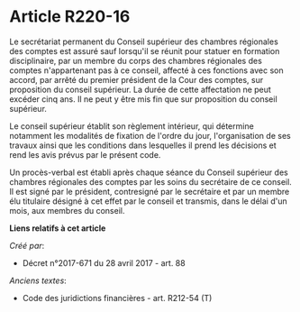 # Article R220-16

Le secrétariat permanent du Conseil supérieur des chambres régionales des comptes est assuré sauf lorsqu'il se réunit pour
statuer en formation disciplinaire, par un membre du corps des chambres régionales des comptes n'appartenant pas à ce
conseil, affecté à ces fonctions avec son accord, par arrêté du premier président de la Cour des comptes, sur proposition du
conseil supérieur. La durée de cette affectation ne peut excéder cinq ans. Il ne peut y être mis fin que sur proposition du
conseil supérieur. 

Le conseil supérieur établit son règlement intérieur, qui détermine notamment les modalités de fixation de l'ordre du jour,
l'organisation de ses travaux ainsi que les conditions dans lesquelles il prend les décisions et rend les avis prévus par le
présent code. 

Un procès-verbal est établi après chaque séance du Conseil supérieur des chambres régionales des comptes par les soins du
secrétaire de ce conseil. Il est signé par le président, contresigné par le secrétaire et par un membre élu titulaire désigné
à cet effet par le conseil et transmis, dans le délai d'un mois, aux membres du conseil.

**Liens relatifs à cet article**

_Créé par_:

  - Décret n°2017-671 du 28 avril 2017 - art. 88

_Anciens textes_:

  - Code des juridictions financières - art. R212-54 (T)
